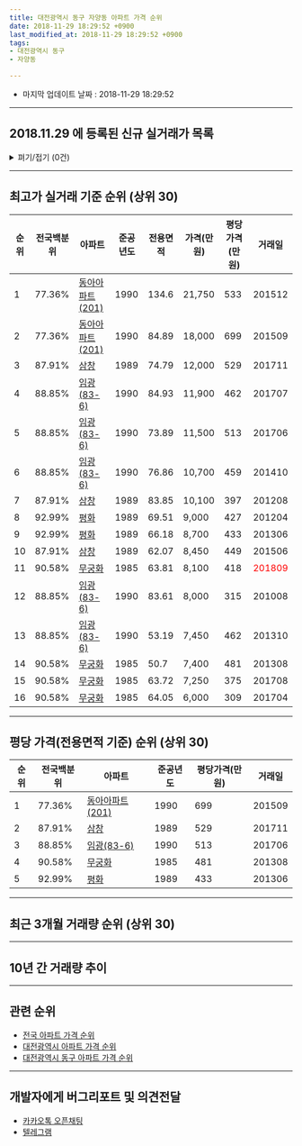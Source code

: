 ```yaml
---
title: 대전광역시 동구 자양동 아파트 가격 순위
date: 2018-11-29 18:29:52 +0900
last_modified_at: 2018-11-29 18:29:52 +0900
tags:
- 대전광역시 동구
- 자양동

---
```


* 마지막 업데이트 날짜 : 2018-11-29 18:29:52

---

## 2018.11.29 에 등록된 신규 실거래가 목록

<details>
<summary>펴기/접기 (0건)</summary>
<div markdown="1">

|아파트|준공년도|전용면적|가격(만원)|평당가격(만원)|거래일|전국백분위|
|---|---|---|---|---|---|---|
|없음|||||||


</div>
</details>

---

## 최고가 실거래 기준 순위 (상위 30)


|순위|전국백분위|아파트|준공년도|전용면적|가격(만원)|평당가격(만원)|거래일|
|---|---|---|---|---|---|---|---|
|1|77.36%|[동아아파트(201)](https://search.naver.com/search.naver?query=%EB%8C%80%EC%A0%84%EA%B4%91%EC%97%AD%EC%8B%9C+%EB%8F%99%EA%B5%AC+%EC%9E%90%EC%96%91%EB%8F%99+%EB%8F%99%EC%95%84%EC%95%84%ED%8C%8C%ED%8A%B8%28201%29)|1990|134.6|21,750|533|201512|
|2|77.36%|[동아아파트(201)](https://search.naver.com/search.naver?query=%EB%8C%80%EC%A0%84%EA%B4%91%EC%97%AD%EC%8B%9C+%EB%8F%99%EA%B5%AC+%EC%9E%90%EC%96%91%EB%8F%99+%EB%8F%99%EC%95%84%EC%95%84%ED%8C%8C%ED%8A%B8%28201%29)|1990|84.89|18,000|699|201509|
|3|87.91%|[삼창](https://search.naver.com/search.naver?query=%EB%8C%80%EC%A0%84%EA%B4%91%EC%97%AD%EC%8B%9C+%EB%8F%99%EA%B5%AC+%EC%9E%90%EC%96%91%EB%8F%99+%EC%82%BC%EC%B0%BD)|1989|74.79|12,000|529|201711|
|4|88.85%|[임광(83-6)](https://search.naver.com/search.naver?query=%EB%8C%80%EC%A0%84%EA%B4%91%EC%97%AD%EC%8B%9C+%EB%8F%99%EA%B5%AC+%EC%9E%90%EC%96%91%EB%8F%99+%EC%9E%84%EA%B4%91%2883-6%29)|1990|84.93|11,900|462|201707|
|5|88.85%|[임광(83-6)](https://search.naver.com/search.naver?query=%EB%8C%80%EC%A0%84%EA%B4%91%EC%97%AD%EC%8B%9C+%EB%8F%99%EA%B5%AC+%EC%9E%90%EC%96%91%EB%8F%99+%EC%9E%84%EA%B4%91%2883-6%29)|1990|73.89|11,500|513|201706|
|6|88.85%|[임광(83-6)](https://search.naver.com/search.naver?query=%EB%8C%80%EC%A0%84%EA%B4%91%EC%97%AD%EC%8B%9C+%EB%8F%99%EA%B5%AC+%EC%9E%90%EC%96%91%EB%8F%99+%EC%9E%84%EA%B4%91%2883-6%29)|1990|76.86|10,700|459|201410|
|7|87.91%|[삼창](https://search.naver.com/search.naver?query=%EB%8C%80%EC%A0%84%EA%B4%91%EC%97%AD%EC%8B%9C+%EB%8F%99%EA%B5%AC+%EC%9E%90%EC%96%91%EB%8F%99+%EC%82%BC%EC%B0%BD)|1989|83.85|10,100|397|201208|
|8|92.99%|[평화](https://search.naver.com/search.naver?query=%EB%8C%80%EC%A0%84%EA%B4%91%EC%97%AD%EC%8B%9C+%EB%8F%99%EA%B5%AC+%EC%9E%90%EC%96%91%EB%8F%99+%ED%8F%89%ED%99%94)|1989|69.51|9,000|427|201204|
|9|92.99%|[평화](https://search.naver.com/search.naver?query=%EB%8C%80%EC%A0%84%EA%B4%91%EC%97%AD%EC%8B%9C+%EB%8F%99%EA%B5%AC+%EC%9E%90%EC%96%91%EB%8F%99+%ED%8F%89%ED%99%94)|1989|66.18|8,700|433|201306|
|10|87.91%|[삼창](https://search.naver.com/search.naver?query=%EB%8C%80%EC%A0%84%EA%B4%91%EC%97%AD%EC%8B%9C+%EB%8F%99%EA%B5%AC+%EC%9E%90%EC%96%91%EB%8F%99+%EC%82%BC%EC%B0%BD)|1989|62.07|8,450|449|201506|
|11|90.58%|[무궁화](https://search.naver.com/search.naver?query=%EB%8C%80%EC%A0%84%EA%B4%91%EC%97%AD%EC%8B%9C+%EB%8F%99%EA%B5%AC+%EC%9E%90%EC%96%91%EB%8F%99+%EB%AC%B4%EA%B6%81%ED%99%94)|1985|63.81|8,100|418|<span style="color:red">201809</span>|
|12|88.85%|[임광(83-6)](https://search.naver.com/search.naver?query=%EB%8C%80%EC%A0%84%EA%B4%91%EC%97%AD%EC%8B%9C+%EB%8F%99%EA%B5%AC+%EC%9E%90%EC%96%91%EB%8F%99+%EC%9E%84%EA%B4%91%2883-6%29)|1990|83.61|8,000|315|201008|
|13|88.85%|[임광(83-6)](https://search.naver.com/search.naver?query=%EB%8C%80%EC%A0%84%EA%B4%91%EC%97%AD%EC%8B%9C+%EB%8F%99%EA%B5%AC+%EC%9E%90%EC%96%91%EB%8F%99+%EC%9E%84%EA%B4%91%2883-6%29)|1990|53.19|7,450|462|201310|
|14|90.58%|[무궁화](https://search.naver.com/search.naver?query=%EB%8C%80%EC%A0%84%EA%B4%91%EC%97%AD%EC%8B%9C+%EB%8F%99%EA%B5%AC+%EC%9E%90%EC%96%91%EB%8F%99+%EB%AC%B4%EA%B6%81%ED%99%94)|1985|50.7|7,400|481|201308|
|15|90.58%|[무궁화](https://search.naver.com/search.naver?query=%EB%8C%80%EC%A0%84%EA%B4%91%EC%97%AD%EC%8B%9C+%EB%8F%99%EA%B5%AC+%EC%9E%90%EC%96%91%EB%8F%99+%EB%AC%B4%EA%B6%81%ED%99%94)|1985|63.72|7,250|375|201708|
|16|90.58%|[무궁화](https://search.naver.com/search.naver?query=%EB%8C%80%EC%A0%84%EA%B4%91%EC%97%AD%EC%8B%9C+%EB%8F%99%EA%B5%AC+%EC%9E%90%EC%96%91%EB%8F%99+%EB%AC%B4%EA%B6%81%ED%99%94)|1985|64.05|6,000|309|201704|


---

## 평당 가격(전용면적 기준) 순위 (상위 30)


|순위|전국백분위|아파트|준공년도|평당가격(만원)|거래일|
|---|---|---|---|---|---|
|1|77.36%|[동아아파트(201)](https://search.naver.com/search.naver?query=%EB%8C%80%EC%A0%84%EA%B4%91%EC%97%AD%EC%8B%9C+%EB%8F%99%EA%B5%AC+%EC%9E%90%EC%96%91%EB%8F%99+%EB%8F%99%EC%95%84%EC%95%84%ED%8C%8C%ED%8A%B8%28201%29)|1990|699|201509|
|2|87.91%|[삼창](https://search.naver.com/search.naver?query=%EB%8C%80%EC%A0%84%EA%B4%91%EC%97%AD%EC%8B%9C+%EB%8F%99%EA%B5%AC+%EC%9E%90%EC%96%91%EB%8F%99+%EC%82%BC%EC%B0%BD)|1989|529|201711|
|3|88.85%|[임광(83-6)](https://search.naver.com/search.naver?query=%EB%8C%80%EC%A0%84%EA%B4%91%EC%97%AD%EC%8B%9C+%EB%8F%99%EA%B5%AC+%EC%9E%90%EC%96%91%EB%8F%99+%EC%9E%84%EA%B4%91%2883-6%29)|1990|513|201706|
|4|90.58%|[무궁화](https://search.naver.com/search.naver?query=%EB%8C%80%EC%A0%84%EA%B4%91%EC%97%AD%EC%8B%9C+%EB%8F%99%EA%B5%AC+%EC%9E%90%EC%96%91%EB%8F%99+%EB%AC%B4%EA%B6%81%ED%99%94)|1985|481|201308|
|5|92.99%|[평화](https://search.naver.com/search.naver?query=%EB%8C%80%EC%A0%84%EA%B4%91%EC%97%AD%EC%8B%9C+%EB%8F%99%EA%B5%AC+%EC%9E%90%EC%96%91%EB%8F%99+%ED%8F%89%ED%99%94)|1989|433|201306|


---

## 최근 3개월 거래량 순위 (상위 30)


<div style="width:100%;">
    <canvas id="deal_count_ranking" height="250"></canvas>
</div>


<script>
new Chart(document.getElementById("deal_count_ranking"), {
    type: 'horizontalBar',
    data: {
        labels: ['동아아파트(201)', '무궁화'],
        datasets: [{
            label: '실거래 수',
            data: [5, 3],
            borderColor: "rgba(255, 0, 128, 1)",
            backgroundColor: "rgba(255, 0, 128, 0.5)",
            fill: false,
        }]
    },
    options: {
        responsive: true,
        title: {
            display: true,
            text: '최근 3개월 거래량 순위'
        },
        tooltips: {
            mode: 'index',
            intersect: false,
            callbacks: {
                title: function(tooltipItems, data) {
                    return "실거래 수:";
                },
                label: function(tooltipItem, data) {
                    return data.labels[tooltipItem.index] + ": " + tooltipItem.xLabel;
                }
            }
        },
        hover: {
            mode: 'nearest',
            intersect: true
        },
        scales: {
            xAxes: [{
                display: true,
                scaleLabel: {
                    display: true,
                    labelString: '실거래 수'
                },
                ticks: {
                    suggestedMin: 0,
                }
            }],
            yAxes: [{
                display: true,
                ticks: {
                    autoSkip: false,
                    callback: function(value, index, values) {
                        if (value.length > 15)
                            return value.substr(0, 13) + "...";
                        else
                            return value;
                    }
                },
                scaleLabel: {
                    display: false,
                }
            }]
        }
    }
});

</script>


---

## 10년 간 거래량 추이


<div style="width:100%;">
    <canvas id="deal_progress" height="250"></canvas>
</div>

<script>
new Chart(document.getElementById("deal_progress"), {
    type: 'line',
    data: {
        labels: ['200811','200812','200901','200902','200903','200904','200905','200906','200907','200908','200909','200910','200911','200912','201001','201002','201003','201004','201005','201006','201007','201008','201009','201010','201011','201012','201101','201102','201103','201104','201105','201106','201107','201108','201109','201110','201111','201112','201201','201202','201203','201204','201205','201206','201207','201208','201209','201210','201211','201212','201301','201302','201303','201304','201305','201306','201307','201308','201309','201310','201311','201312','201401','201402','201403','201404','201405','201406','201407','201408','201409','201410','201411','201412','201501','201502','201503','201504','201505','201506','201507','201508','201509','201510','201511','201512','201601','201602','201603','201604','201605','201606','201607','201608','201609','201610','201611','201612','201701','201702','201703','201704','201705','201706','201707','201708','201709','201710','201711','201712','201801','201802','201803','201804','201805','201806','201807','201808','201809','201810','201811'],
        datasets: [{
            label: '실거래 수',
            pointRadius: 1,
            data: [2, 3, 1, 4, 10, 4, 2, 2, 10, 6, 10, 4, 9, 2, 7, 6, 9, 7, 3, 2, 2, 7, 3, 8, 12, 5, 5, 2, 4, 3, 2, 5, 11, 5, 5, 0, 2, 2, 1, 1, 1, 3, 5, 2, 3, 3, 1, 4, 4, 2, 2, 2, 3, 5, 3, 6, 5, 3, 4, 6, 6, 1, 2, 0, 5, 5, 3, 9, 8, 3, 4, 3, 6, 2, 4, 2, 6, 6, 3, 3, 0, 5, 4, 4, 1, 3, 4, 4, 1, 2, 1, 2, 2, 4, 1, 8, 6, 4, 2, 3, 6, 4, 3, 8, 2, 8, 1, 2, 2, 2, 3, 4, 5, 4, 3, 1, 1, 5, 6, 0, 2],
            borderColor: "rgba(255, 201, 14, 1)",
            backgroundColor: "rgba(255, 201, 14, 0.5)",
            fill: true,
        }]
    },
    options: {
        responsive: true,
        title: {
            display: true,
            text: '10년간 거래량 추이'
        },
        tooltips: {
            mode: 'index',
            intersect: false,
        },
        hover: {
            mode: 'nearest',
            intersect: true
        },
        scales: {
            xAxes: [{
                display: true,
                scaleLabel: {
                    display: true,
                    labelString: '년/월'
                }
            }],
            yAxes: [{
                display: true,
                ticks: {
                    suggestedMin: 0,
                },
                scaleLabel: {
                    display: true,
                    labelString: '실거래 수'
                }
            }]
        }
    }
});

</script>


---

## 관련 순위

- [전국 아파트 가격 순위](https://inasie.github.io/apt-ranking/전국)
- [대전광역시 아파트 가격 순위](https://inasie.github.io/apt-ranking/대전광역시)
- [대전광역시 동구 아파트 가격 순위](https://inasie.github.io/apt-ranking/대전광역시-동구)


---

## 개발자에게 버그리포트 및 의견전달

- [카카오톡 오픈채팅](https://open.kakao.com/o/gLJUAP4)
- [텔레그램](https://t.me/inasie)

